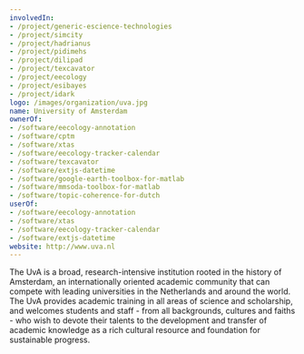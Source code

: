 ```yaml
---
involvedIn:
- /project/generic-escience-technologies
- /project/simcity
- /project/hadrianus
- /project/pidimehs
- /project/dilipad
- /project/texcavator
- /project/eecology
- /project/esibayes
- /project/idark
logo: /images/organization/uva.jpg
name: University of Amsterdam
ownerOf:
- /software/eecology-annotation
- /software/cptm
- /software/xtas
- /software/eecology-tracker-calendar
- /software/texcavator
- /software/extjs-datetime
- /software/google-earth-toolbox-for-matlab
- /software/mmsoda-toolbox-for-matlab
- /software/topic-coherence-for-dutch
userOf:
- /software/eecology-annotation
- /software/xtas
- /software/eecology-tracker-calendar
- /software/extjs-datetime
website: http://www.uva.nl
---
```

The UvA is a broad, research-intensive institution rooted in the history of Amsterdam, an internationally oriented academic community that can compete with leading universities in the Netherlands and around the world. The UvA provides academic training in all areas of science and scholarship, and welcomes students and staff - from all backgrounds, cultures and faiths - who wish to devote their talents to the development and transfer of academic knowledge as a rich cultural resource and foundation for sustainable progress.
